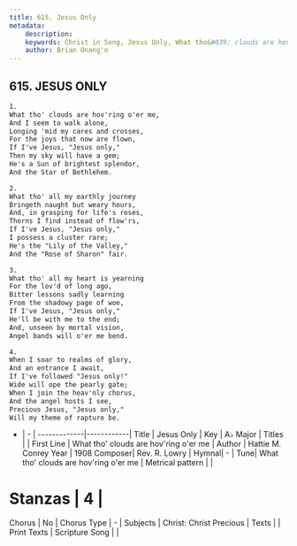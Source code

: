 ```yaml
---
title: 615. Jesus Only
metadata:
    description: 
    keywords: Christ in Song, Jesus Only, What tho&#039; clouds are hov&#039;ring o&#039;er me, 
    author: Brian Onang'o
---
```



## 615. JESUS ONLY

```txt
1.
What tho' clouds are hov'ring o'er me,
And I seem to walk alone,
Longing 'mid my cares and crosses,
For the joys that now are flown,
If I've Jesus, "Jesus only,"
Then my sky will have a gem;
He's a Sun of brightest splendor,
And the Star of Bethlehem.

2.
What tho' all my earthly journey
Bringeth naught but weary hours,
And, in grasping for life's roses,
Thorns I find instead of flow'rs,
If I've Jesus, "Jesus only,"
I possess a cluster rare;
He's the "Lily of the Valley,"
And the "Rose of Sharon" fair.

3.
What tho' all my heart is yearning
For the lov'd of long ago,
Bitter lessons sadly learning
From the shadowy page of woe,
If I've Jesus, "Jesus only," 
He'll be with me to the end;
And, unseen by mortal vision,
Angel bands will o'er me bend.

4.
When I soar to realms of glory,
And an entrance I await,
If I've followed "Jesus only!"
Wide will ope the pearly gate;
When I join the heav'nly chorus,
And the angel hosts I see,
Precious Jesus, "Jesus only,"
Will my theme of rapture be.
```

- |   -  |
-------------|------------|
Title | Jesus Only |
Key | A♭ Major |
Titles |  |
First Line | What tho&#039; clouds are hov&#039;ring o&#039;er me |
Author | Hattie M. Conrey
Year | 1908
Composer| Rev. R. Lowry |
Hymnal|  - |
Tune| What tho&#039; clouds are hov&#039;ring o&#039;er me |
Metrical pattern | |
# Stanzas | 4 |
Chorus | No |
Chorus Type | - |
Subjects | Christ: Christ Precious |
Texts |  |
Print Texts | 
Scripture Song |  |
  
